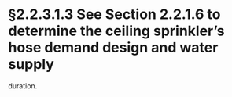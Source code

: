 # §2.2.3.1.3 See Section 2.2.1.6 to determine the ceiling sprinkler’s hose demand design and water supply



duration.
